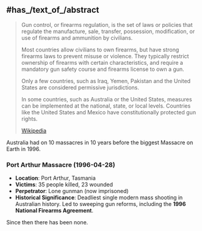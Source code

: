
## #has_/text_of_/abstract 

> Gun control, or firearms regulation, is the set of laws or policies that regulate the manufacture, sale, transfer, possession, modification, or use of firearms and ammunition by civilians.
>
> Most countries allow civilians to own firearms, but have strong firearms laws to prevent misuse or violence. They typically restrict ownership of firearms with certain characteristics, and require a mandatory gun safety course and firearms license to own a gun.
>
> Only a few countries, such as Iraq, Yemen, Pakistan and the United States are considered permissive jurisdictions.
>
> In some countries, such as Australia or the United States, measures can be implemented at the national, state, or local levels. Countries like the United States and Mexico have constitutionally protected gun rights.
>
> [Wikipedia](https://en.wikipedia.org/wiki/Gun%20control) 



Australia had on 10 massacres in 10 years before the biggest Massacre on Earth in 1996. 
### Port Arthur Massacre (1996-04-28)

- **Location**: Port Arthur, Tasmania
- **Victims**: 35 people killed, 23 wounded
- **Perpetrator**: Lone gunman (now imprisoned)
- **Historical Significance**: Deadliest single modern mass shooting in Australian history. Led to sweeping gun reforms, including the **1996 National Firearms Agreement**.

Since then there has been none. 